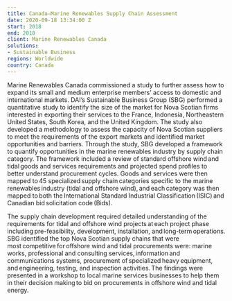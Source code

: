 ```yaml
---
title: Canada—Marine Renewables Supply Chain Assessment
date: 2020-09-18 13:34:00 Z
start: 2018
end: 2018
client: Marine Renewables Canada
solutions:
- Sustainable Business
regions: Worldwide
country: Canada
---
```


Marine Renewables Canada commissioned a study to further assess how to expand its small and medium enterprise members’ access to domestic and international markets. DAI’s Sustainable Business Group (SBG) performed a quantitative study to identify the size of the market for Nova Scotian firms interested in exporting their services to the France, Indonesia, Northeastern United States, South Korea, and the United Kingdom. The study also developed a methodology to assess the capacity of Nova Scotian suppliers to meet the requirements of the export markets and identified market opportunities and barriers. Through the study, SBG developed a framework to quantify opportunities in the marine renewables industry by supply chain category. The framework included a review of standard offshore wind and tidal goods and services requirements and projected spend profiles to better understand procurement cycles. Goods and services were then mapped to 45 specialized supply chain categories specific to the marine renewables industry (tidal and offshore wind), and each category was then mapped to both the International Standard Industrial Classification (ISIC) and Canadian bid solicitation code (Bids).   

The supply chain development required detailed understanding of the requirements for tidal and offshore wind projects at each project phase including pre-feasibility, development, installation, and long-term operations. SBG identified the top Nova Scotian supply chains that were most competitive for offshore wind and tidal procurements were: marine works, professional and consulting services, information and communications systems, procurement of specialized heavy equipment, and engineering, testing, and inspection activities. The findings were presented in a workshop to local marine services businesses to help them in their decision making to bid on procurements in offshore wind and tidal energy.   